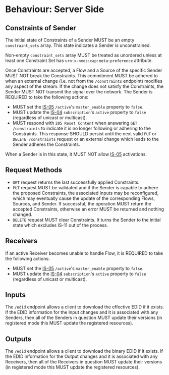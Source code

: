 # Behaviour: Server Side

## Constraints of Sender

The initial state of Constraints of a Sender MUST be an empty `constraint_sets` array. This state indicates a Sender is unconstrained.

Non-empty `constraint_sets` array MUST be treated as unordered unless at least one Constraint Set has `urn:x-nmos:cap:meta:preference` attribute.

Once Constraints are accepted, a Flow and a Source of the specific Sender MUST NOT break the Constraints. This commitment MUST be adhered to when an external change (i.e. not from the `/constraints` endpoint) modifies any aspect of the stream. If the change does not satisfy the Constraints, the Sender MUST NOT transmit the signal over the network. The Sender is REQUIRED to take the following actions:

- MUST set the [IS-05][IS-05] `/active`'s `master_enable` property to `false`.
- MUST update the [IS-04][IS-04] `subscription`'s `active` property to `false` (regardless of unicast or multicast).
- MUST respond with `205 Reset Content` when answering `GET /constraints` to indicate it is no longer following or adhering to the Constraints. This response SHOULD persist until the next valid `PUT` or `DELETE /constraints` request or an external change which leads to the Sender adheres the Constraints.

When a Sender is in this state, it MUST NOT allow [IS-05][IS-05] activations.

## Request Methods

- `GET` request returns the last successfully applied Constraints.
- `PUT` request MUST be validated and if the Sender is capable to adhere the proposed Constraints, the associated Inputs may be reconfigured, which may eventually cause the update of the corresponding Flows, Sources, and Sender. If successful, the operation MUST return the accepted Constraints, otherwise an error MUST be returned and nothing changed.
- `DELETE` request MUST clear Constraints. It turns the Sender to the initial state which excludes IS-11 out of the process.

## Receivers

If an active Receiver becomes unable to handle Flow, it is REQUIRED to take the following actions:
- MUST set the [IS-05][IS-05] `/active`'s `master_enable` property to `false`.
- MUST update the [IS-04][IS-04] `subscription`'s `active` property to `false` (regardless of unicast or multicast).

## Inputs

The `/edid` endpoint allows a client to download the effective EDID if it exists. If the EDID information for the Input changes and it is associated with any Senders, then all of the Senders in question MUST update their versions (in registered mode this MUST update the registered resources).

## Outputs

The `/edid` endpoint allows a client to download the binary EDID if it exists. If the EDID information for the Output changes and it is associated with any Receivers, then all of the Receivers in question MUST update their versions (in registered mode this MUST update the registered resources).

[IS-04]: https://specs.amwa.tv/is-04/
[IS-05]: https://specs.amwa.tv/is-05/
